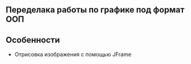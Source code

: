 ## Переделака работы по графике под формат ООП

## Особенности
- Отрисовка изображения с помощью JFrame
